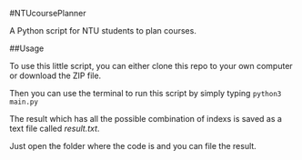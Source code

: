 #NTUcoursePlanner

A Python script for NTU students to plan courses.

##Usage

To use this little script, you can either clone this repo to your own computer or download the ZIP file.

Then you can use the terminal to run this script by simply typing `python3 main.py`

The result which has all the possible combination of indexs is saved as a text file called *result.txt*.

Just open the folder where the code is and you can file the result.
